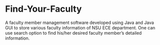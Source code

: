 # Find-Your-Faculty
A faculty member management software developed using Java and Java GUI to store various faculty information of NSU ECE department. One can use search option to find his/her desired faculty member’s detailed information.
